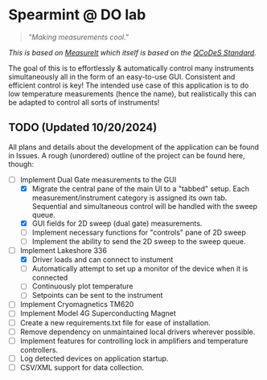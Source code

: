 # Spearmint @ DO lab

> *"Making measurements cool."*

*This is based on [MeasureIt](https://github.com/nanophys/MeasureIt) which itself is based on the [QCoDeS Standard](https://github.com/microsoft/qcodes).*

The goal of this is to effortlessly & automatically control many instruments simultaneously all in the form of an easy-to-use GUI. Consistent and efficient control is key! The intended use case of this application is to do low temperature measurements (hence the name), but realistically this can be adapted to control all sorts of instruments!

## TODO (Updated 10/20/2024)

All plans and details about the development of the application can be found in Issues. A rough (unordered) outline of the project can be found here, though:

- [ ] Implement Dual Gate measurements to the GUI
    - [x] Migrate the central pane of the main UI to a "tabbed" setup. Each measurement/instrument category is assigned its own tab. Sequential and simultaneous control will be handled with the sweep queue.
    - [x] GUI fields for 2D  sweep (dual gate) measurements.
    - [ ] Implement necessary functions for "controls" pane of 2D sweep
    - [ ] Implement the ability to send the 2D sweep to the sweep queue.
- [ ] Implement Lakeshore 336
    - [x] Driver loads and can connect to instument
    - [ ] Automatically attempt to set up a monitor of the device when it is connected
    - [ ] Continuously plot temperature
    - [ ] Setpoints can be sent to the instrument
- [ ] Implement Cryomagnetics TM620
- [ ] Implement Model 4G Superconducting Magnet  
- [ ] Create a new requirements.txt file for ease of installation.
- [ ] Remove dependency on unmaintained local drivers wherever possible.
- [ ] Implement features for controlling lock in amplifiers and temperature controllers.
- [ ] Log detected devices on application startup.
- [ ] CSV/XML support for data collection.

